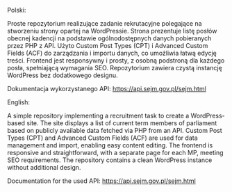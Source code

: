 Polski:

Proste repozytorium realizujące zadanie rekrutacyjne polegające na stworzeniu strony opartej na WordPressie. Strona prezentuje listę posłów obecnej kadencji na podstawie ogólnodostępnych danych pobieranych przez PHP z API. Użyto Custom Post Types (CPT) i Advanced Custom Fields (ACF) do zarządzania i importu danych, co umożliwia łatwą edycję treści. Frontend jest responsywny i prosty, z osobną podstroną dla każdego posła, spełniającą wymagania SEO. Repozytorium zawiera czystą instancję WordPress bez dodatkowego designu.

Dokumentacja wykorzystanego API: https://api.sejm.gov.pl/sejm.html

English:

A simple repository implementing a recruitment task to create a WordPress-based site. The site displays a list of current term members of parliament based on publicly available data fetched via PHP from an API. Custom Post Types (CPT) and Advanced Custom Fields (ACF) are used for data management and import, enabling easy content editing. The frontend is responsive and straightforward, with a separate page for each MP, meeting SEO requirements. The repository contains a clean WordPress instance without additional design.

Documentation for the used API: https://api.sejm.gov.pl/sejm.html
